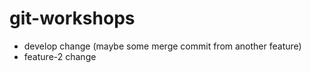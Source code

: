 # git-workshops

- develop change (maybe some merge commit from another feature)
- feature-2 change
